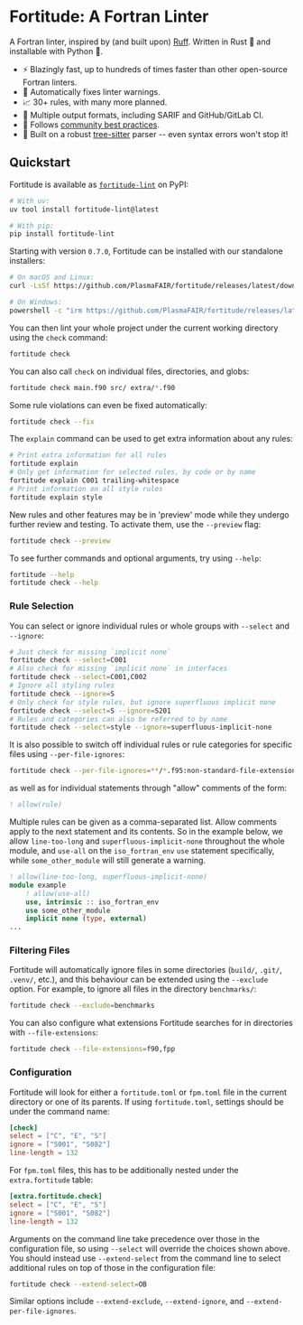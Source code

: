 # Fortitude: A Fortran Linter

A Fortran linter, inspired by (and built upon) [Ruff](https://github.com/astral-sh/ruff).
Written in Rust :crab: and installable with Python :snake:.

- :zap: Blazingly fast, up to hundreds of times faster than other open-source Fortran
  linters.
- :wrench: Automatically fixes linter warnings.
- :chart_with_upwards_trend: 30+ rules, with many more planned.
- :page_with_curl: Multiple output formats, including SARIF and GitHub/GitLab CI.
- :handshake: Follows [community best
  practices](https://fortran-lang.org/en/learn/best_practices/).
- :muscle: Built on a robust [tree-sitter](https://tree-sitter.github.io/tree-sitter/)
  parser -- even syntax errors won't stop it!

## Quickstart

Fortitude is available as
[`fortitude-lint`](https://pypi.org/project/fortitude-lint) on PyPI:

```bash
# With uv:
uv tool install fortitude-lint@latest

# With pip:
pip install fortitude-lint
```

Starting with version `0.7.0`, Fortitude can be installed with our
standalone installers:

```bash
# On macOS and Linux:
curl -LsSf https://github.com/PlasmaFAIR/fortitude/releases/latest/download/fortitude-installer.sh | sh

# On Windows:
powershell -c "irm https://github.com/PlasmaFAIR/fortitude/releases/latest/download/fortitude-installer.psi | iex"
```

You can then lint your whole project under the current working directory
using the `check` command:

```bash
fortitude check
```

You can also call `check` on individual files, directories, and globs:

```bash
fortitude check main.f90 src/ extra/*.f90
```

Some rule violations can even be fixed automatically:

```bash
fortitude check --fix
```

The `explain` command can be used to get extra information about any rules:

```bash
# Print extra information for all rules
fortitude explain
# Only get information for selected rules, by code or by name
fortitude explain C001 trailing-whitespace
# Print information on all style rules
fortitude explain style
```

New rules and other features may be in 'preview' mode while they undergo further review
and testing. To activate them, use the `--preview` flag:

```bash
fortitude check --preview
```

To see further commands and optional arguments, try using `--help`:

```bash
fortitude --help
fortitude check --help
```

### Rule Selection

You can select or ignore individual rules or whole groups with
`--select` and `--ignore`:

```bash
# Just check for missing `implicit none`
fortitude check --select=C001
# Also check for missing `implicit none` in interfaces
fortitude check --select=C001,C002
# Ignore all styling rules
fortitude check --ignore=S
# Only check for style rules, but ignore superfluous implicit none
fortitude check --select=S --ignore=S201
# Rules and categories can also be referred to by name
fortitude check --select=style --ignore=superfluous-implicit-none
```

It is also possible to switch off individual rules or rule categories for specific
files using `--per-file-ignores`:

```bash
fortitude check --per-file-ignores=**/*.f95:non-standard-file-extension
```

as well as for individual statements through "allow" comments of the
form:

```f90
! allow(rule)
```

Multiple rules can be given as a comma-separated list. Allow comments
apply to the next statement and its contents. So in the example below,
we allow `line-too-long` and `superfluous-implicit-none` throughout
the whole module, and `use-all` on the `iso_fortran_env` `use`
statement specifically, while `some_other_module` will still generate
a warning.

```f90
! allow(line-too-long, superfluous-implicit-none)
module example
    ! allow(use-all)
    use, intrinsic :: iso_fortran_env
    use some_other_module
    implicit none (type, external)
...
```

### Filtering Files

Fortitude will automatically ignore files in some directories (`build/`, `.git/`,
`.venv/`, etc.), and this behaviour can be extended using the `--exclude` option. For
example, to ignore all files in the directory `benchmarks/`:

```bash
fortitude check --exclude=benchmarks
```

You can also configure what extensions Fortitude searches for in directories with
`--file-extensions`:

```bash
fortitude check --file-extensions=f90,fpp
```

### Configuration

Fortitude will look for either a `fortitude.toml` or `fpm.toml` file in the
current directory or one of its parents. If using `fortitude.toml`, settings
should be under the command name:

```toml
[check]
select = ["C", "E", "S"]
ignore = ["S001", "S082"]
line-length = 132
```

For `fpm.toml` files, this has to be additionally nested under the
`extra.fortitude` table:

```toml
[extra.fortitude.check]
select = ["C", "E", "S"]
ignore = ["S001", "S082"]
line-length = 132
```

Arguments on the command line take precedence over those in the configuration file,
so using `--select` will override the choices shown above. You should instead use
`--extend-select` from the command line to select additional rules on top of those in
the configuration file:

```bash
fortitude check --extend-select=OB
```

Similar options include `--extend-exclude`, `--extend-ignore`, and
`--extend-per-file-ignores`.

